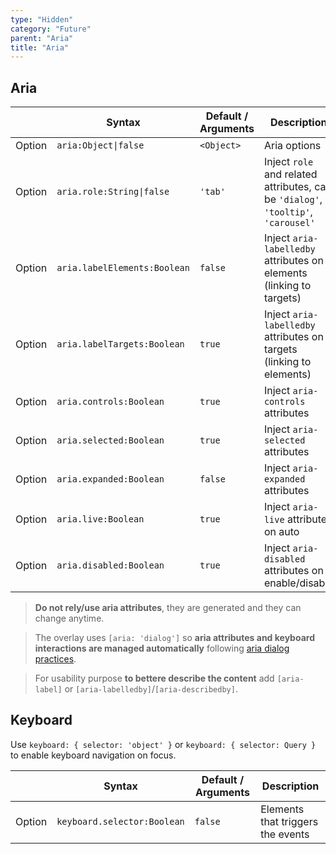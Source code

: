 ```yaml
---
type: "Hidden"
category: "Future"
parent: "Aria"
title: "Aria"
---
```


## Aria

<div class="xt-overflow-sub overflow-y-hidden overflow-x-scroll my-5 xt-my-auto w-full">

|                         | Syntax                                    | Default / Arguments                       | Description                   |
| ----------------------- | ----------------------------------------- | ----------------------------- | ----------------------------- |
| Option                  | `aria:Object\|false`                          | `<Object>`        | Aria options            |
| Option                  | `aria.role:String\|false`                          | `'tab'`        | Inject `role` and related attributes, can be `'dialog'`, `'tooltip'`, `'carousel'`            |
| Option                  | `aria.labelElements:Boolean`                          | `false`        | Inject `aria-labelledby` attributes on elements (linking to targets)            |
| Option                  | `aria.labelTargets:Boolean`                          | `true`        | Inject `aria-labelledby` attributes on targets (linking to elements)            |
| Option                  | `aria.controls:Boolean`                          | `true`        | Inject `aria-controls` attributes            |
| Option                  | `aria.selected:Boolean`                          | `true`        | Inject `aria-selected` attributes            |
| Option                  | `aria.expanded:Boolean`                          | `false`        | Inject `aria-expanded` attributes            |
| Option                  | `aria.live:Boolean`                          | `true`        | Inject `aria-live` attributes on auto            |
| Option                  | `aria.disabled:Boolean`                          | `true`        | Inject `aria-disabled` attributes on enable/disable           |

</div>

> **Do not rely/use aria attributes**, they are generated and they can change anytime.

> The overlay uses `[aria: 'dialog']` so **aria attributes and keyboard interactions are managed automatically** following [aria dialog practices](https://www.w3.org/TR/2019/NOTE-wai-aria-practices-1.1-20190814/examples/dialog-modal/dialog.html).

> For usability purpose **to bettere describe the content** add `[aria-label]` or `[aria-labelledby]`/`[aria-describedby]`.

## Keyboard

Use `keyboard: { selector: 'object' }` or `keyboard: { selector: Query }` to enable keyboard navigation on focus.

<div class="xt-overflow-sub overflow-y-hidden overflow-x-scroll my-5 xt-my-auto w-full">

|                         | Syntax                                    | Default / Arguments                       | Description                   |
| ----------------------- | ----------------------------------------- | ----------------------------- | ----------------------------- |
| Option                  | `keyboard.selector:Boolean`                          | `false`        | Elements that triggers the events            |

</div>

<demo>
  <demoinline src="demos/components/toggle/usability-keyboard">
  </demoinline>
</demo>
